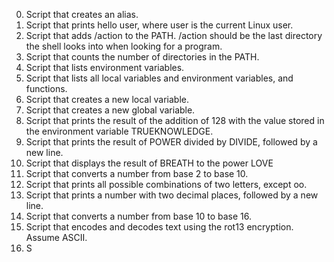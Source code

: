 0. Script that creates an alias.
1. Script that prints hello user, where user is the current Linux user.
2. Script that adds /action to the PATH. /action should be the last directory the shell looks into when looking for a program.
3. Script that counts the number of directories in the PATH.
4. Script that lists environment variables.
5. Script that lists all local variables and environment variables, and functions.
6. Script that creates a new local variable.
7. Script that creates a new global variable.
8. Script that prints the result of the addition of 128 with the value stored in the environment variable TRUEKNOWLEDGE.
9. Script that prints the result of POWER divided by DIVIDE, followed by a new line.
10. Script that displays the result of BREATH to the power LOVE
11. Script that converts a number from base 2 to base 10.
12. Script that prints all possible combinations of two letters, except oo.
13. Script that prints a number with two decimal places, followed by a new line.
100. Script that converts a number from base 10 to base 16.
101. Script that encodes and decodes text using the rot13 encryption. Assume ASCII.
102. S      
